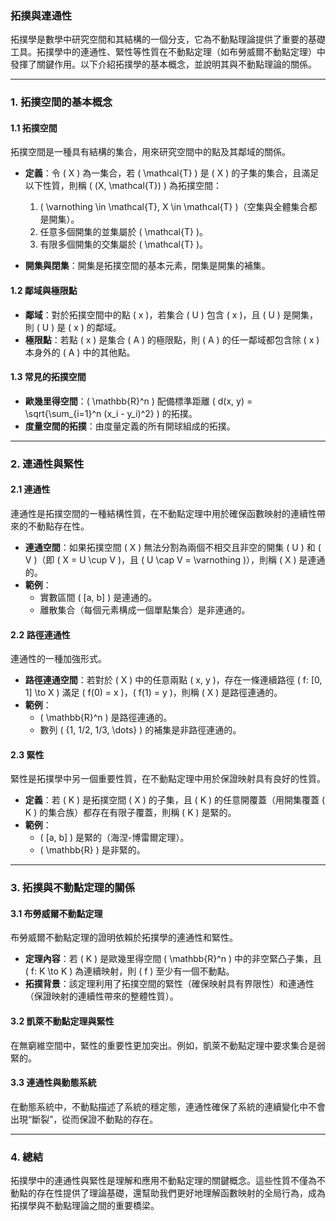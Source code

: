 ### 拓撲與連通性  

拓撲學是數學中研究空間和其結構的一個分支，它為不動點理論提供了重要的基礎工具。拓撲學中的連通性、緊性等性質在不動點定理（如布勞威爾不動點定理）中發揮了關鍵作用。以下介紹拓撲學的基本概念，並說明其與不動點理論的關係。

---

### **1. 拓撲空間的基本概念**

#### **1.1 拓撲空間**  
拓撲空間是一種具有結構的集合，用來研究空間中的點及其鄰域的關係。  
- **定義**：令 \( X \) 為一集合，若 \( \mathcal{T} \) 是 \( X \) 的子集的集合，且滿足以下性質，則稱 \( (X, \mathcal{T}) \) 為拓撲空間：  
  1. \( \varnothing \in \mathcal{T}, X \in \mathcal{T} \)（空集與全體集合都是開集）。  
  2. 任意多個開集的並集屬於 \( \mathcal{T} \)。  
  3. 有限多個開集的交集屬於 \( \mathcal{T} \)。  

- **開集與閉集**：開集是拓撲空間的基本元素，閉集是開集的補集。

#### **1.2 鄰域與極限點**  
- **鄰域**：對於拓撲空間中的點 \( x \)，若集合 \( U \) 包含 \( x \)，且 \( U \) 是開集，則 \( U \) 是 \( x \) 的鄰域。  
- **極限點**：若點 \( x \) 是集合 \( A \) 的極限點，則 \( A \) 的任一鄰域都包含除 \( x \) 本身外的 \( A \) 中的其他點。

#### **1.3 常見的拓撲空間**  
- **歐幾里得空間**：\( \mathbb{R}^n \) 配備標準距離 \( d(x, y) = \sqrt{\sum_{i=1}^n (x_i - y_i)^2} \) 的拓撲。  
- **度量空間的拓撲**：由度量定義的所有開球組成的拓撲。  

---

### **2. 連通性與緊性**

#### **2.1 連通性**  
連通性是拓撲空間的一種結構性質，在不動點定理中用於確保函數映射的連續性帶來的不動點存在性。  
- **連通空間**：如果拓撲空間 \( X \) 無法分割為兩個不相交且非空的開集 \( U \) 和 \( V \)（即 \( X = U \cup V \)，且 \( U \cap V = \varnothing \)），則稱 \( X \) 是連通的。  
- **範例**：  
  - 實數區間 \( [a, b] \) 是連通的。  
  - 離散集合（每個元素構成一個單點集合）是非連通的。  

#### **2.2 路徑連通性**  
連通性的一種加強形式。  
- **路徑連通空間**：若對於 \( X \) 中的任意兩點 \( x, y \)，存在一條連續路徑 \( f: [0, 1] \to X \) 滿足 \( f(0) = x \)，\( f(1) = y \)，則稱 \( X \) 是路徑連通的。  
- **範例**：  
  - \( \mathbb{R}^n \) 是路徑連通的。  
  - 數列 \( \{1, 1/2, 1/3, \dots\} \) 的補集是非路徑連通的。  

#### **2.3 緊性**  
緊性是拓撲學中另一個重要性質，在不動點定理中用於保證映射具有良好的性質。  
- **定義**：若 \( K \) 是拓撲空間 \( X \) 的子集，且 \( K \) 的任意開覆蓋（用開集覆蓋 \( K \) 的集合族）都存在有限子覆蓋，則稱 \( K \) 是緊的。  
- **範例**：  
  - \( [a, b] \) 是緊的（海涅-博雷爾定理）。  
  - \( \mathbb{R} \) 是非緊的。  

---

### **3. 拓撲與不動點定理的關係**

#### **3.1 布勞威爾不動點定理**  
布勞威爾不動點定理的證明依賴於拓撲學的連通性和緊性。  
- **定理內容**：若 \( K \) 是歐幾里得空間 \( \mathbb{R}^n \) 中的非空緊凸子集，且 \( f: K \to K \) 為連續映射，則 \( f \) 至少有一個不動點。  
- **拓撲背景**：該定理利用了拓撲空間的緊性（確保映射具有界限性）和連通性（保證映射的連續性帶來的整體性質）。  

#### **3.2 凱萊不動點定理與緊性**  
在無窮維空間中，緊性的重要性更加突出。例如，凱萊不動點定理中要求集合是弱緊的。

#### **3.3 連通性與動態系統**  
在動態系統中，不動點描述了系統的穩定態，連通性確保了系統的連續變化中不會出現“斷裂”，從而保證不動點的存在。

---

### **4. 總結**

拓撲學中的連通性與緊性是理解和應用不動點定理的關鍵概念。這些性質不僅為不動點的存在性提供了理論基礎，還幫助我們更好地理解函數映射的全局行為，成為拓撲學與不動點理論之間的重要橋梁。